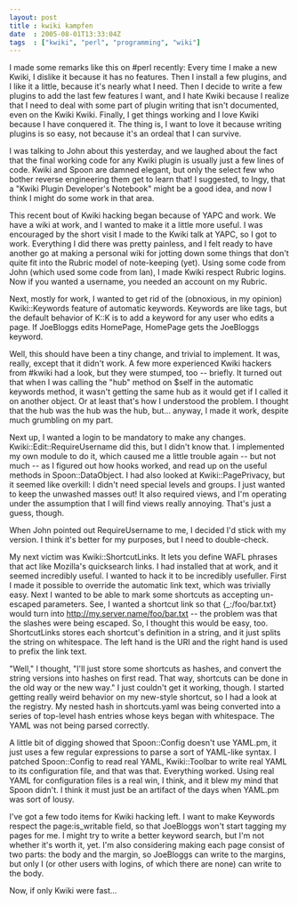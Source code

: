 ```yaml
---
layout: post
title : kwiki kampfen
date  : 2005-08-01T13:33:04Z
tags  : ["kwiki", "perl", "programming", "wiki"]
---
```

I made some remarks like this on #perl recently:  Every time I make a new Kwiki, I dislike it because it has no features.  Then I install a few plugins, and I like it a little, because it's nearly what I need.  Then I decide to write a few plugins to add the last few features I want, and I hate Kwiki because I realize that I need to deal with some part of plugin writing that isn't documented, even on the Kwiki Kwiki.  Finally, I get things working and I love Kwiki because I have conquered it.  The thing is, I want to love it because writing plugins is so easy, not because it's an ordeal that I can survive.

I was talking to John about this yesterday, and we laughed about the fact that the final working code for any Kwiki plugin is usually just a few lines of code.  Kwiki and Spoon are damned elegant, but only the select few who bother reverse engineering them get to learn that!  I suggested, to Ingy, that a "Kwiki Plugin Developer's Notebook" might be a good idea, and now I think I might do some work in that area.

This recent bout of Kwiki hacking began because of YAPC and work.  We have a wiki at work, and I wanted to make it a little more useful.  I was encouraged by the short visit I made to the Kwiki talk at YAPC, so I got to work. Everything I did there was pretty painless, and I felt ready to have another go at making a personal wiki for jotting down some things that don't quite fit into the Rubric model of note-keeping (yet).  Using some code from John (which used some code from Ian), I made Kwiki respect Rubric logins.  Now if you wanted a username, you needed an account on my Rubric.

Next, mostly for work, I wanted to get rid of the (obnoxious, in my opinion) Kwiki::Keywords feature of automatic keywords.  Keywords are like tags, but the default behavior of K::K is to add a keyword for any user who edits a page.  If JoeBloggs edits HomePage, HomePage gets the JoeBloggs keyword.

Well, this should have been a tiny change, and trivial to implement.  It was, really, except that it didn't work.  A few more experienced Kwiki hackers from #kwiki had a look, but they were stumped, too -- briefly.  It turned out that when I was calling the "hub" method on $self in the automatic keywords method, it wasn't getting the same hub as it would get if I called it on another object.  Or at least that's how I understood the problem.  I thought that the hub was the hub was the hub, but... anyway, I made it work, despite much grumbling on my part.

Next up, I wanted a login to be mandatory to make any changes. Kwiki::Edit::RequireUsername did this, but I didn't know that.  I implemented my own module to do it, which caused me a little trouble again -- but not much -- as I figured out how hooks worked, and read up on the useful methods in Spoon::DataObject.  I had also looked at Kwiki::PagePrivacy, but it seemed like overkill: I didn't need special levels and groups.  I just wanted to keep the unwashed masses out!  It also required views, and I'm operating under the assumption that I will find views really annoying.  That's just a guess, though.

When John pointed out RequireUsername to me, I decided I'd stick with my version.  I think it's better for my purposes, but I need to double-check.

My next victim was Kwiki::ShortcutLinks.  It lets you define WAFL phrases that act like Mozilla's quicksearch links.  I had installed that at work, and it seemed incredibly useful.  I wanted to hack it to be incredibly usefuller. First I made it possible to override the automatic link text, which was trivially easy.  Next I wanted to be able to mark some shortcuts as accepting un-escaped parameters.  See, I wanted a shortcut link so that {_:/foo/bar.txt} would turn into http://my.server.name/foo/bar.txt -- the problem was that the slashes were being escaped.  So, I thought this would be easy, too.  ShortcutLinks stores each shortcut's definition in a string, and it just splits the string on whitespace.  The left hand is the URI and the right hand is used to prefix the link text.

"Well," I thought, "I'll just store some shortcuts as hashes, and convert the string versions into hashes on first read.  That way, shortcuts can be done in the old way or the new way."  I just couldn't get it working, though.  I started getting really weird behavior on my new-style shortcut, so I had a look at the registry.  My nested hash in shortcuts.yaml was being converted into a series of top-level hash entries whose keys began with whitespace.  The YAML was not being parsed correctly.

A little bit of digging showed that Spoon::Config doesn't use YAML.pm, it just uses a few regular expressions to parse a sort of YAML-like syntax.  I patched Spoon::Config to read real YAML, Kwiki::Toolbar to write real YAML to its configuration file, and that was that.  Everything worked.  Using real YAML for configuration files is a real win, I think, and it blew my mind that Spoon didn't.  I think it must just be an artifact of the days when YAML.pm was sort of lousy.

I've got a few todo items for Kwiki hacking left.  I want to make Keywords respect the page:is_writable field, so that JoeBloggs won't start tagging my pages for me.  I might try to write a better keyword search, but I'm not whether it's worth it, yet.  I'm also considering making each page consist of two parts: the body and the margin, so JoeBloggs can write to the margins, but only I (or other users with logins, of which there are none) can write to the body.

Now, if only Kwiki were fast... 
